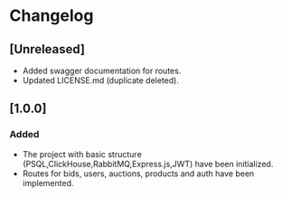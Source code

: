 # Changelog



## [Unreleased]
- Added swagger documentation for routes.
- Updated LICENSE.md (duplicate deleted).

## [1.0.0] 
### Added
- The project with basic structure (PSQL,ClickHouse,RabbitMQ,Express.js,JWT) have been initialized.
- Routes for bids, users, auctions, products and auth have been implemented.

